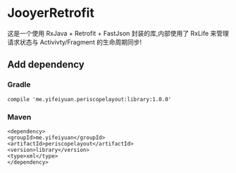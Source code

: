 # JooyerRetrofit
这是一个使用 RxJava + Retrofit + FastJson 封装的库,内部使用了 RxLife 来管理请求状态与 Activivty/Fragment 的生命周期同步! 

## Add dependency

### Gradle
`compile 'me.yifeiyuan.periscopelayout:library:1.0.0'`

### Maven
```
<dependency>
<groupId>me.yifeiyuan</groupId>
<artifactId>periscopelayout</artifactId>
<version>library</version>
<type>xml</type>
</dependency>
```

